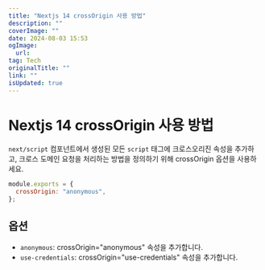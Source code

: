 ```yaml
---
title: "Nextjs 14 crossOrigin 사용 방법"
description: ""
coverImage: ""
date: 2024-08-03 15:53
ogImage: 
  url: 
tag: Tech
originalTitle: ""
link: ""
isUpdated: true
---
```






# Nextjs 14 crossOrigin 사용 방법

`next/script` 컴포넌트에서 생성된 모든 `script` 태그에 크로스오리진 속성을 추가하고, 크로스 도메인 요청을 처리하는 방법을 정의하기 위해 crossOrigin 옵션을 사용하세요.

```js
module.exports = {
  crossOrigin: "anonymous",
};
```

## 옵션

<div class="content-ad"></div>

- `anonymous`: crossOrigin="anonymous" 속성을 추가합니다.
- `use-credentials`: crossOrigin="use-credentials" 속성을 추가합니다.

<div class="content-ad"></div>
